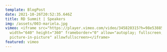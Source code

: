 ```yaml
---
template: BlogPost
date: 2021-10-26T20:52:35.646Z
title: RD Summit | Speakers
img: /assets/003-mariela.jpg
vimeo: <iframe src="https://player.vimeo.com/video/345820315?h=98e538857a"
  width="640" height="360" frameborder="0" allow="autoplay; fullscreen;
  picture-in-picture" allowfullscreen></iframe>
featured: vimeo
---
```

